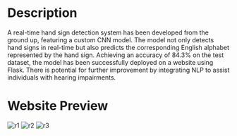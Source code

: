 # Description
A real-time hand sign detection system has been developed from the ground up, featuring a custom CNN model. The model not only detects hand signs in real-time but also predicts the corresponding English alphabet represented by the hand sign. Achieving an accuracy of 84.3% on the test dataset, the model has been successfully deployed on a website using Flask. There is potential for further improvement by integrating NLP to assist individuals with hearing impairments.

# Website Preview
![r1](https://github.com/ANMOLYADAV1402/Hand_Gesture/assets/81957738/b2d271b5-ec0b-436e-8af3-08eeba92ef51)
![r2](https://github.com/ANMOLYADAV1402/Hand_Gesture/assets/81957738/3162bc15-55bc-4949-9618-b364e58b9c0f)
![r3](https://github.com/ANMOLYADAV1402/Hand_Gesture/assets/81957738/aec86c97-37e9-4559-bb5e-1208ac5e1bfe)

